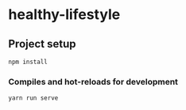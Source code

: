 # healthy-lifestyle

## Project setup
```
npm install
```

### Compiles and hot-reloads for development
```
yarn run serve
